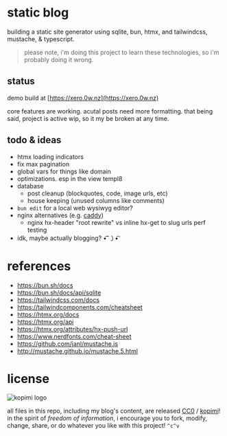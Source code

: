 # static blog

building a static site generator using sqlite, bun, htmx, and tailwindcss, mustache, & typescript.

> please note, i'm doing this project to learn these technologies, so i'm probably doing it wrong.

## status

demo build at [https://xero.0w.nz](https://xero.0w.nz)

core features are working. acutal posts need more formatting. that being said, project is active wip, so it my be broken at any time.

## todo & ideas

* htmx loading indicators
* fix max pagination
* global vars for things like domain
* optimizations. esp in the view templ8
* database
    * post cleanup (blockquotes, code, image urls, etc)
    * house keeping (unused columns like comments)
* `bun edit` for a local web wysiwyg editor?
* nginx alternatives (e.g. [caddy](https://caddyserver.com/docs/caddyfile/matchers))
    * nginx hx-header "root rewrite" vs inline hx-get to slug urls perf testing
* idk, maybe actually blogging?  •͡˘㇁•͡

# references

* https://bun.sh/docs
* https://bun.sh/docs/api/sqlite
* https://tailwindcss.com/docs
* https://tailwindcomponents.com/cheatsheet
* https://htmx.org/docs
* https://htmx.org/api
* https://htmx.org/attributes/hx-push-url
* https://www.nerdfonts.com/cheat-sheet
* https://github.com/janl/mustache.js
* http://mustache.github.io/mustache.5.html

# license

![kopimi logo](https://gist.githubusercontent.com/xero/cbcd5c38b695004c848b73e5c1c0c779/raw/6b32899b0af238b17383d7a878a69a076139e72d/kopimi-sm.png)

all files in this repo, including my blog's content, are released [CC0](https://creativecommons.org/publicdomain/zero/1.0/) / [kopimi](https://kopimi.com)! in the spirit of _freedom of information_, i encourage you to fork, modify, change, share, or do whatever you like with this project! `^c^v`
